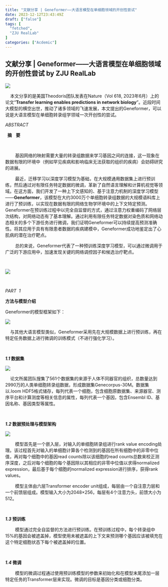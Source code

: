 ```yaml
---
title: "文献分享 | Geneformer——大语言模型在单细胞领域的开创性尝试"
date: 2023-12-12T23:43:49Z
draft: ["false"]
tags: [
  "fetched",
  "ZJU RealLab"
]
categories: ["Acdemic"]
---
```

文献分享 | Geneformer——大语言模型在单细胞领域的开创性尝试 by ZJU RealLab
------
<div><section><section powered-by="xiumi.us"><section><img data-ratio="0.11" data-s="300,640" data-src="https://mmbiz.qpic.cn/mmbiz_png/UYZgU2Rxiauhe4rOZKsaEFUicj8LIVREnCnVickbYsTpEoCNJsh4l38IwvEBWbFt6K4ZB8JpHGRdu6qaYkXoVmibXA/640?wx_fmt=png" data-type="png" data-w="500" src="https://mmbiz.qpic.cn/mmbiz_png/UYZgU2Rxiauhe4rOZKsaEFUicj8LIVREnCnVickbYsTpEoCNJsh4l38IwvEBWbFt6K4ZB8JpHGRdu6qaYkXoVmibXA/640?wx_fmt=png"></section></section><section powered-by="xiumi.us"><p>    本文分享的是美国Theodoris团队发表在Nature（Vol 618, 2023年6月）上的论文“<strong>Transfer learning enables predictions in network biology</strong>”。近段时间大模型的横空出世，推动了诸多领域的飞速发展，本文提出的Geneformer，可以说是大语言模型在单细胞转录组学领域一次开创性的尝试。</p></section><section powered-by="xiumi.us"><section><section powered-by="xiumi.us"><section><section powered-by="xiumi.us"><section><section powered-by="xiumi.us"><p><em>ABSTRACT</em></p></section></section></section><section powered-by="xiumi.us"><p><strong>  摘    要</strong></p></section></section></section></section></section><section powered-by="xiumi.us"><section><section powered-by="xiumi.us"><p><br></p></section><section powered-by="xiumi.us"><p>        基因网络的映射需要大量的转录组数据来学习基因之间的连接，这一现象在数据有限的环境中（例如罕见疾病和影响临床无法获取的组织的疾病）会妨碍研究的进展。</p><p>        最近，迁移学习以深度学习模型为基础，在大规模通用数据集上进行预训练，然后通过对有限任务特定数据的微调，革新了自然语言理解和计算机视觉等领域。在这方面，我们开发了一种上下文感知的、基于注意力机制的深度学习模型——<strong>Geneformer</strong>，该模型在大约3000万个单细胞转录组数据的大规模语料库上进行了预训练，以实现在数据有限的网络生物学环境中的上下文特定预测。Geneformer在预训练过程中以完全自监督的方式，通过注意力权重编码了网络层次结构，对网络动态有了基本理解。通过利用有限任务特定数据对染色质和网络动态相关的多个下游任务进行微调，我们证明Geneformer可以持续提高预测准确性。将其应用于具有有限患者数据的疾病建模中，Geneformer成功地鉴定出了心肌病的潜在治疗靶点。</p><p>        总的来说，Geneformer代表了一种预训练深度学习模型，可以通过微调用于广泛的下游应用中，加速发现关键的网络调控因子和候选治疗靶点。</p><p><br></p></section><section powered-by="xiumi.us"><section><img data-ratio="0.238" data-s="300,640" data-src="https://mmbiz.qpic.cn/mmbiz_png/UYZgU2Rxiauhe4rOZKsaEFUicj8LIVREnCSQjXWzCunickPKhjeeYK5WQibFZvWQRoom075CqXTHaXNibHw6Zmsy6ZQ/640?wx_fmt=png" data-type="png" data-w="500" src="https://mmbiz.qpic.cn/mmbiz_png/UYZgU2Rxiauhe4rOZKsaEFUicj8LIVREnCSQjXWzCunickPKhjeeYK5WQibFZvWQRoom075CqXTHaXNibHw6Zmsy6ZQ/640?wx_fmt=png"></section></section></section></section><p powered-by="xiumi.us"><br></p><section powered-by="xiumi.us"><section><section powered-by="xiumi.us"><section><section powered-by="xiumi.us"><section><section powered-by="xiumi.us"><p><em>PART  1</em></p></section></section></section><section powered-by="xiumi.us"><p><strong>方法与模型介绍</strong></p></section></section></section></section></section><section powered-by="xiumi.us"><p>Geneformer的模型框架如下：</p></section><section powered-by="xiumi.us"><section><img data-ratio="0.675531914893617" data-s="300,640" data-src="https://mmbiz.qpic.cn/mmbiz_png/UYZgU2Rxiauhe4rOZKsaEFUicj8LIVREnCyH8jUVKpNBOGYblBHvWmP6wOhSBgunyIUmYSWSf1JWq2Ba6X4Wadkw/640?wx_fmt=png" data-type="png" data-w="564" src="https://mmbiz.qpic.cn/mmbiz_png/UYZgU2Rxiauhe4rOZKsaEFUicj8LIVREnCyH8jUVKpNBOGYblBHvWmP6wOhSBgunyIUmYSWSf1JWq2Ba6X4Wadkw/640?wx_fmt=png"></section></section><section powered-by="xiumi.us"><p><span>    <span>与其他大语言模型类似，Geneformer采用先在大规模数据上进行预训练，再在特定任务数据上进行微调的训练模式（不进行强化学习）。</span></span></p></section><p powered-by="xiumi.us"><br></p><section powered-by="xiumi.us"><section><section powered-by="xiumi.us"><section><p><em><strong>1.1</strong></em><strong> 数据集</strong></p></section></section></section></section><section powered-by="xiumi.us"><section><img data-ratio="0.3745173745173745" data-s="300,640" data-src="https://mmbiz.qpic.cn/mmbiz_png/UYZgU2Rxiauhe4rOZKsaEFUicj8LIVREnCViakhtJSjaHtJBQEwibJahJV5AyoucsfJYPdCAgJ6abfkfymnictabjNw/640?wx_fmt=png" data-type="png" data-w="518" src="https://mmbiz.qpic.cn/mmbiz_png/UYZgU2Rxiauhe4rOZKsaEFUicj8LIVREnCViakhtJSjaHtJBQEwibJahJV5AyoucsfJYPdCAgJ6abfkfymnictabjNw/640?wx_fmt=png"></section></section><p powered-by="xiumi.us">    论文所属团队搜集了561个数据集的来源于人体不同器官的组织，总数量达到2990万的人类单细胞转录组数据，形成数据集Genecorpus-30M。数据集以.loom HDF5格式储存，每列代表一个细胞，包含细胞原数据集、来源器官、测序平台和计算测度等相关信息的属性，每列代表一个基因，包含Ensembl ID、基因名称、基因类型等属性。</p><p powered-by="xiumi.us"><br></p><section powered-by="xiumi.us"><section><section powered-by="xiumi.us"><section><p><em><strong>1.2</strong></em><strong> 数据预处理与模型架构</strong></p></section></section></section></section><section powered-by="xiumi.us"><section><img data-ratio="0.31478260869565217" data-s="300,640" data-src="https://mmbiz.qpic.cn/mmbiz_png/UYZgU2Rxiauhe4rOZKsaEFUicj8LIVREnC0hV1m1B9DkD4FMzTKWlJGafAf2F9GWkE07BQKib3uaTibuBSqnEbmG5Q/640?wx_fmt=png" data-type="png" data-w="575" src="https://mmbiz.qpic.cn/mmbiz_png/UYZgU2Rxiauhe4rOZKsaEFUicj8LIVREnC0hV1m1B9DkD4FMzTKWlJGafAf2F9GWkE07BQKib3uaTibuBSqnEbmG5Q/640?wx_fmt=png"></section></section><section powered-by="xiumi.us"><p>        模型首先是一个嵌入层，对输入的单细胞转录组进行rank value encoding处理。该过程首先对输入的单细胞计算各个检测到的基因在所有细胞中的非零中位值，再对每个细胞中的基因read counts除以该细胞的read counts总数来校正测序深度，之后对每个细胞的每个基因除以其相应的非零中位值以求得normalized expression，最后基于每个细胞的normalized expression进行排序，获得rank values。</p><p>        模型主体由六层Transformer encoder unit组成，每层由一个自注意力层和一个前馈层组成。模型输入大小为2048×256，每层有4个注意力头，前馈大小为512。</p></section><p powered-by="xiumi.us"><br></p><section powered-by="xiumi.us"><section><section powered-by="xiumi.us"><section><p><em><strong>1.3</strong></em><strong> 预训练</strong></p></section></section></section></section><p powered-by="xiumi.us">        模型通过完全自监督的方法进行预训练。在预训练过程中，每个转录组中15%的基因会被遮盖掉，模型使用未被遮盖的上下文来预测哪个基因应该被填充在这个特定细胞状态下每个被遮盖掉的位置。</p><p powered-by="xiumi.us"><br></p><section powered-by="xiumi.us"><section><section powered-by="xiumi.us"><section><p><em><strong>1.4</strong></em><strong> 微调</strong></p></section></section></section></section><p powered-by="xiumi.us">        模型的微调过程通过使用预训练模型的参数来初始化和在模型末尾添加一层特定任务的Transformer层来实现。微调的目标是基因分类或细胞分类。</p><p powered-by="xiumi.us"><br></p><section powered-by="xiumi.us"><section><section powered-by="xiumi.us"><section><section><svg viewbox="0 0 1 1"></svg></section></section></section></section><section><section powered-by="xiumi.us"><section><section><section powered-by="xiumi.us"><section><section powered-by="xiumi.us"><section><svg viewbox="0 0 1 1"></svg></section></section><section powered-by="xiumi.us"><section><svg viewbox="0 0 1 1"></svg></section></section><section powered-by="xiumi.us"><section><section powered-by="xiumi.us"><section><svg viewbox="0 0 1 1"></svg></section></section></section><section><section powered-by="xiumi.us"><section><svg viewbox="0 0 1 1"></svg></section></section></section></section></section></section><section powered-by="xiumi.us"><section><section><svg viewbox="0 0 1 1"></svg></section></section></section></section></section></section></section><section><section powered-by="xiumi.us"><section><svg viewbox="0 0 1 1"></svg></section></section></section></section><p powered-by="xiumi.us"><br></p><section powered-by="xiumi.us"><section><section powered-by="xiumi.us"><section><section powered-by="xiumi.us"><section><section powered-by="xiumi.us"><p><em>PART  2</em></p></section></section></section><section powered-by="xiumi.us"><p><strong>下游任务及效果</strong></p></section></section></section></section></section><p powered-by="xiumi.us">        经过特定数据微调的Geneformer模型在包括去批次效应、基因剂量敏感性预测、染色质动力学预测、网络动力学预测、仿真网络分析和仿真治疗分析等诸多下游任务中表现出卓越的性能。本文选取并展示其中几组比较有代表性的下游任务及效果，更多子任务及更详细的信息请阅读原文。</p><p powered-by="xiumi.us"><br></p><section powered-by="xiumi.us"><section><section powered-by="xiumi.us"><section><p><em><strong>2.1</strong></em><strong> 上下文感知和批次整合</strong></p></section></section></section></section><p powered-by="xiumi.us">        原文测试并发现其采用的基因嵌入方法对于测序平台、保存方法和病人个体不同具有鲁棒性。同时，基因嵌入对其上下文中细胞表达的其他基因有依赖性，说明了模型的上下文感知能力。</p><section powered-by="xiumi.us"><section><img data-ratio="0.38269794721407624" data-s="300,640" data-src="https://mmbiz.qpic.cn/mmbiz_png/UYZgU2Rxiauhe4rOZKsaEFUicj8LIVREnCcIWIyj372k2pPicxFlWHtcE183OKsBvxCA1ENN7mf5seFoWossdlK6Q/640?wx_fmt=png" data-type="png" data-w="682" src="https://mmbiz.qpic.cn/mmbiz_png/UYZgU2Rxiauhe4rOZKsaEFUicj8LIVREnCcIWIyj372k2pPicxFlWHtcE183OKsBvxCA1ENN7mf5seFoWossdlK6Q/640?wx_fmt=png"></section></section><p powered-by="xiumi.us">        此外，相较于传统的ComBat和Harmony等去批次效应方法，Geneformer在主要通过细胞类型聚类的细胞嵌入中表现出更好地去批次效应性能。</p><section powered-by="xiumi.us"><section><img data-ratio="0.5818505338078291" data-s="300,640" data-src="https://mmbiz.qpic.cn/mmbiz_png/UYZgU2Rxiauhe4rOZKsaEFUicj8LIVREnCFGWGpfjCsibXvvEJwvJ8koia0TgRYnAYgE4J5Mh24ZdVuDvsgk9QAXXQ/640?wx_fmt=png" data-type="png" data-w="562" src="https://mmbiz.qpic.cn/mmbiz_png/UYZgU2Rxiauhe4rOZKsaEFUicj8LIVREnCFGWGpfjCsibXvvEJwvJ8koia0TgRYnAYgE4J5Mh24ZdVuDvsgk9QAXXQ/640?wx_fmt=png"></section></section><p powered-by="xiumi.us"><br></p><section powered-by="xiumi.us"><section><section powered-by="xiumi.us"><section><p><em><strong>2.2</strong></em><strong> 基因剂量敏感性预测</strong></p></section></section></section></section><p powered-by="xiumi.us">        原文使用随机的10000个单细胞进行微调，以区分剂量敏感和不敏感的转录因子。其AUC值可达0.91，相对于SVM、RF、LR等机器学习方法取得了更好的效果。</p><section powered-by="xiumi.us"><section><img data-ratio="0.46595744680851064" data-s="300,640" data-src="https://mmbiz.qpic.cn/mmbiz_png/UYZgU2Rxiauhe4rOZKsaEFUicj8LIVREnCNvEHhM2VdHT8x5rs3KTldFjg7hDkuKo2ibsgQPjnPry5Tb7wbcmQFjQ/640?wx_fmt=png" data-type="png" data-w="470" src="https://mmbiz.qpic.cn/mmbiz_png/UYZgU2Rxiauhe4rOZKsaEFUicj8LIVREnCNvEHhM2VdHT8x5rs3KTldFjg7hDkuKo2ibsgQPjnPry5Tb7wbcmQFjQ/640?wx_fmt=png"></section></section><section powered-by="xiumi.us"><section><img data-ratio="0.33163265306122447" data-s="300,640" data-src="https://mmbiz.qpic.cn/mmbiz_png/UYZgU2Rxiauhe4rOZKsaEFUicj8LIVREnCDiapyJV0FcRqsrvNkl0ZjaUPANb7iaHCgE1J3Va5AeMq72c3pqnlQVmg/640?wx_fmt=png" data-type="png" data-w="784" src="https://mmbiz.qpic.cn/mmbiz_png/UYZgU2Rxiauhe4rOZKsaEFUicj8LIVREnCDiapyJV0FcRqsrvNkl0ZjaUPANb7iaHCgE1J3Va5AeMq72c3pqnlQVmg/640?wx_fmt=png"></section></section><p powered-by="xiumi.us"><br></p><section powered-by="xiumi.us"><section><section powered-by="xiumi.us"><section><p><em><strong>2.3</strong></em><strong> 染色质动力学预测</strong></p></section></section></section></section><p powered-by="xiumi.us">        双价染色质结构通过标记胚胎干细胞关键发育性基因，以维持基因激活过程中启动子平衡。原文通过实验发现模型极大地促进了对双价标记基因的预测。同时其也在区分长短转录因子的任务中表现出优越的性能。</p><section powered-by="xiumi.us"><section><img data-ratio="0.45120551090700345" data-s="300,640" data-src="https://mmbiz.qpic.cn/mmbiz_png/UYZgU2Rxiauhe4rOZKsaEFUicj8LIVREnCKSFwO9mDIXuEdibKowHZpnrBaQYgR1RUKzuia7HAbOdX0TncUKQ2E5BQ/640?wx_fmt=png" data-type="png" data-w="871" src="https://mmbiz.qpic.cn/mmbiz_png/UYZgU2Rxiauhe4rOZKsaEFUicj8LIVREnCKSFwO9mDIXuEdibKowHZpnrBaQYgR1RUKzuia7HAbOdX0TncUKQ2E5BQ/640?wx_fmt=png"></section></section><p powered-by="xiumi.us"><br></p><section powered-by="xiumi.us"><section><section powered-by="xiumi.us"><section><p><em><strong>2.4</strong></em><strong> 网络动力学预测</strong></p></section></section></section></section><p powered-by="xiumi.us">        使用30000个无扰动的正常内皮细胞数据进行微调，模型能够区分N1依赖基因网络中的中心因子和外周因子，也能够区分N1下游目标和非目标因子。作者也证明仅使用5000个细胞数据进行微调也能取得优异的效果。</p><section powered-by="xiumi.us"><section><img data-ratio="0.44013683010262256" data-s="300,640" data-src="https://mmbiz.qpic.cn/mmbiz_png/UYZgU2Rxiauhe4rOZKsaEFUicj8LIVREnCnyPkGoJRhu140PXXtJ75o1TibV2lwAHtP2LVFGUxrnRowabXjX68aUg/640?wx_fmt=png" data-type="png" data-w="877" src="https://mmbiz.qpic.cn/mmbiz_png/UYZgU2Rxiauhe4rOZKsaEFUicj8LIVREnCnyPkGoJRhu140PXXtJ75o1TibV2lwAHtP2LVFGUxrnRowabXjX68aUg/640?wx_fmt=png"></section></section><p powered-by="xiumi.us"><br></p><section powered-by="xiumi.us"><section><section powered-by="xiumi.us"><section><p><em><strong>2.5</strong></em><strong> 仿真基因网络分析</strong></p></section></section></section></section><p powered-by="xiumi.us">        GATA4是一个先天性心脏病的决定基因，相较于间接相关靶点，仿真敲除该基因对GATA4直接相关靶点受到了较大的影响，证明仿真扰动可以应用于基因网络连接的模拟工作。</p><section powered-by="xiumi.us"><section><img data-ratio="0.5740740740740741" data-s="300,640" data-src="https://mmbiz.qpic.cn/mmbiz_png/UYZgU2Rxiauhe4rOZKsaEFUicj8LIVREnCxMsaibicuy5CkY3oTaEY1JYaGt7CYibOTo7A5UDwa7EHzIQicrwYibclCZQ/640?wx_fmt=png" data-type="png" data-w="432" src="https://mmbiz.qpic.cn/mmbiz_png/UYZgU2Rxiauhe4rOZKsaEFUicj8LIVREnCxMsaibicuy5CkY3oTaEY1JYaGt7CYibOTo7A5UDwa7EHzIQicrwYibclCZQ/640?wx_fmt=png"></section></section><p powered-by="xiumi.us"><br></p><section powered-by="xiumi.us"><section><section powered-by="xiumi.us"><section><section><svg viewbox="0 0 1 1"></svg></section></section></section></section><section><section powered-by="xiumi.us"><section><section><section powered-by="xiumi.us"><section><section powered-by="xiumi.us"><section><svg viewbox="0 0 1 1"></svg></section></section><section powered-by="xiumi.us"><section><svg viewbox="0 0 1 1"></svg></section></section><section powered-by="xiumi.us"><section><section powered-by="xiumi.us"><section><svg viewbox="0 0 1 1"></svg></section></section></section><section><section powered-by="xiumi.us"><section><svg viewbox="0 0 1 1"></svg></section></section></section></section></section></section><section powered-by="xiumi.us"><section><section><svg viewbox="0 0 1 1"></svg></section></section></section></section></section></section></section><section><section powered-by="xiumi.us"><section><svg viewbox="0 0 1 1"></svg></section></section></section></section><p powered-by="xiumi.us"><br></p><section powered-by="xiumi.us"><section><section powered-by="xiumi.us"><section><section powered-by="xiumi.us"><section><section powered-by="xiumi.us"><p><em>PART  3</em></p></section></section></section><section powered-by="xiumi.us"><p><strong>总结</strong></p></section></section></section></section></section><p powered-by="xiumi.us">        在这项工作中，本文提出了一种上下文感知的深度学习模型——Geneformer，通过在大规模转录组数据上的预训练和在特定数据上的微调，模型在诸多下游任务中取得了不错的效果，为单细胞转录组学研究提供了强有力的工具。</p><section powered-by="xiumi.us"><p><span>原文链接 https://doi.org/10.1038/s41586-023-06139-9</span></p><p><span>代码链接 https://huggingface.co/ctheodoris/Geneformer</span></p><p><span>数据集链接</span></p><p><span>https://huggingface.co/datasets/ctheodoris/Genecorpus-30M</span></p></section><p powered-by="xiumi.us"><br></p><section powered-by="xiumi.us"><section><img data-ratio="1" data-s="300,640" data-src="https://mmbiz.qpic.cn/mmbiz_gif/UYZgU2Rxiauhe4rOZKsaEFUicj8LIVREnCekYx5eRQG1CWjYFIkBkzfGDbvicCSLC2P1nIns1ZGrQsEdPkF1bMKyg/640?wx_fmt=gif" data-type="gif" data-w="450" src="https://mmbiz.qpic.cn/mmbiz_gif/UYZgU2Rxiauhe4rOZKsaEFUicj8LIVREnCekYx5eRQG1CWjYFIkBkzfGDbvicCSLC2P1nIns1ZGrQsEdPkF1bMKyg/640?wx_fmt=gif"></section></section><p powered-by="xiumi.us"><br></p><section powered-by="xiumi.us"><section><section powered-by="xiumi.us"><section><p><strong>长按二维码 关注我们</strong></p></section></section></section></section><section powered-by="xiumi.us"><section><section powered-by="xiumi.us"><section><img data-ratio="1" data-s="300,640" data-src="https://mmbiz.qpic.cn/mmbiz_jpg/UYZgU2Rxiauhe4rOZKsaEFUicj8LIVREnCg696AoxwvZvzKrXM0aAkukBnKGKm1T0qcByoM91XJN7IWx45biaII1Q/640?wx_fmt=jpeg" data-type="jpeg" data-w="1080" src="https://mmbiz.qpic.cn/mmbiz_jpg/UYZgU2Rxiauhe4rOZKsaEFUicj8LIVREnCg696AoxwvZvzKrXM0aAkukBnKGKm1T0qcByoM91XJN7IWx45biaII1Q/640?wx_fmt=jpeg"></section></section></section></section><section powered-by="xiumi.us"><section><section powered-by="xiumi.us"><section><img data-ratio="0.434" data-s="300,640" data-src="https://mmbiz.qpic.cn/mmbiz_png/UYZgU2Rxiauhe4rOZKsaEFUicj8LIVREnC3ZXt1u7gs3wtiapyRS66NByIiao5a1bbBOC1MkCbrUicVq4tj72xpL5sQ/640?wx_fmt=png" data-type="png" data-w="500" src="https://mmbiz.qpic.cn/mmbiz_png/UYZgU2Rxiauhe4rOZKsaEFUicj8LIVREnC3ZXt1u7gs3wtiapyRS66NByIiao5a1bbBOC1MkCbrUicVq4tj72xpL5sQ/640?wx_fmt=png"></section></section></section></section><p powered-by="xiumi.us"><br></p><section powered-by="xiumi.us"><section><img data-ratio="0.53125" data-s="300,640" data-src="https://mmbiz.qpic.cn/mmbiz_jpg/UYZgU2Rxiauhe4rOZKsaEFUicj8LIVREnCk0loLeEX7tHA2fvxyaSUlVLJE3XUt3ict7ZYorynmId7t8BQAicNxnDA/640?wx_fmt=jpeg" data-type="jpeg" data-w="256" src="https://mmbiz.qpic.cn/mmbiz_jpg/UYZgU2Rxiauhe4rOZKsaEFUicj8LIVREnCk0loLeEX7tHA2fvxyaSUlVLJE3XUt3ict7ZYorynmId7t8BQAicNxnDA/640?wx_fmt=jpeg"></section></section><section powered-by="xiumi.us"><p>文字 | 孔子泰</p><p>图文编辑 | 孔子泰       </p><p>审核 | 徐红霞</p></section><section powered-by="xiumi.us"><section><img data-ratio="0.874" data-s="300,640" data-src="https://mmbiz.qpic.cn/mmbiz_png/UYZgU2Rxiauhe4rOZKsaEFUicj8LIVREnCiaOmKiaawc5dr1ZHt6ypSd3Zia3o33mgrc8ffkROlzwsEyeemZFtotTlg/640?wx_fmt=png" data-type="png" data-w="500" src="https://mmbiz.qpic.cn/mmbiz_png/UYZgU2Rxiauhe4rOZKsaEFUicj8LIVREnCiaOmKiaawc5dr1ZHt6ypSd3Zia3o33mgrc8ffkROlzwsEyeemZFtotTlg/640?wx_fmt=png"></section></section></section><p><br></p><p><mp-style-type data-value="3"></mp-style-type></p></div>  
<hr>
<a href="https://mp.weixin.qq.com/s/0ZQPQDZWB7xpn4BzVJ8tZg",target="_blank" rel="noopener noreferrer">原文链接</a>

